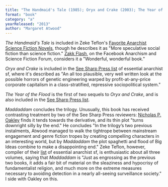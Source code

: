 ```yaml
---
title: "The Handmaid's Tale (1985); Oryx and Crake (2003); The Year of the Flood (2009); Maddaddam (2013)"
format: "book"
category: "a"
yearReleased: "2013"
author: "Margaret Atwood"
---
```

_The Handmaid's Tale_ is included in Zeke Teflon's <a href="http://seesharppress.wordpress.com/2013/10/24/anarchist-science-fiction-favorite-novels/"> Favorite Anarchist Science Fiction Novels</a>, though he describes it as "More  speculative social fiction than science fiction." <a href="https://www.facebook.com/groups/anarchismandsciencefiction/">Zakk Flash</a>, on the Facebook Anarchism and Science Fiction Forum, considers it a "Wonderful, wonderful book."

_Oryx and Crake_ is included in the <a href="https://seesharppress.wordpress.com/2013/10/24/anarchist-science-fiction-favorite-novels/">See Sharp Press list</a> of essential anarchist sf, where it's described as "An all too plausible, very well written look at the possible horrors of genetic engineering warped by profit-at-any-price corporate capitalism in a class-stratified, repressive sociopolitical system."

_The Year of the Flood_ is the first of two sequels to _Oryx and Crake_, and is also included in the <a href="https://seesharppress.wordpress.com/2013/10/24/anarchist-science-fiction-favorite-novels/">See Sharp Press list</a>.

_Maddaddam_ concludes the trilogy. Unusually, this book has received contrasting treatment by two of the See Sharp Press reviewers: <a href="https://seesharppress.wordpress.com/2013/11/02/review-maddaddam/">Nicholas P. Oakley</a> finds it tends towards the derivative, and its thin plot "turns downright silly by the end." He concludes "In the trilogy’s two previous instalments, Atwood managed to walk the tightrope between mainstream engagement and genre fiction tropes by creating compelling characters in an interesting world, but by _Maddaddam_ the plot spaghetti and flood of Big Ideas combine to make a disappointing end." Zeke Teflon, however, compiler of their <a href="https://seesharppress.wordpress.com/2013/10/24/anarchist-science-fiction-favorite-novels/">list</a> of essential anarchist sf, is enthusiastic about all three volumes, saying that _Maddaddam_ is "Just as engrossing as the previous two books, it adds a fair bit of material on the sleaziness and hypocrisy of fundamentalist religion, and much more on the extreme measures necessary to avoiding detection in a nearly all-seeing surveillance society." I side with Oakley on this.
